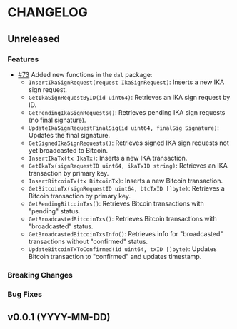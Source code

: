 <!-- markdownlint-disable MD013 -->
<!-- markdownlint-disable MD024 -->

<!--
Changelogs are for humans, not machines.
There should be an entry for every single version.
The same types of changes should be grouped.
The latest version comes first.
The release date of each version is displayed.

Usage:

Change log entries are to be added to the Unreleased section and in one of the following subsections: Features, Breaking Changes, Bug Fixes. Example entry:

* [#<PR-number>](https://github.com/gonative-cc/relayer/pull/<PR-number>) <description>
-->

# CHANGELOG

## Unreleased

### Features

* [#73](https://github.com/gonative-cc/relayer/pull/73) Added new functions in the `dal` package:
  - `InsertIkaSignRequest(request IkaSignRequest)`: Inserts a new IKA sign request.
  - `GetIkaSignRequestByID(id uint64)`: Retrieves an IKA sign request by ID.
  - `GetPendingIkaSignRequests()`: Retrieves pending IKA sign requests (no final signature).
  - `UpdateIkaSignRequestFinalSig(id uint64, finalSig Signature)`: Updates the final signature.
  - `GetSignedIkaSignRequests()`: Retrieves signed IKA sign requests not yet broadcasted to Bitcoin.
  - `InsertIkaTx(tx IkaTx)`: Inserts a new IKA transaction.
  - `GetIkaTx(signRequestID uint64, ikaTxID string)`: Retrieves an IKA transaction by primary key.
  - `InsertBitcoinTx(tx BitcoinTx)`: Inserts a new Bitcoin transaction.
  - `GetBitcoinTx(signRequestID uint64, btcTxID []byte)`: Retrieves a Bitcoin transaction by primary key.
  - `GetPendingBitcoinTxs()`: Retrieves Bitcoin transactions with "pending" status.
  - `GetBroadcastedBitcoinTxs()`: Retrieves Bitcoin transactions with "broadcasted" status.
  - `GetBroadcastedBitcoinTxsInfo()`: Retrieves info for "broadcasted" transactions without "confirmed" status.
  - `UpdateBitcoinTxToConfirmed(id uint64, txID []byte)`: Updates Bitcoin transaction to "confirmed" and updates timestamp.

### Breaking Changes

### Bug Fixes

## v0.0.1 (YYYY-MM-DD)

